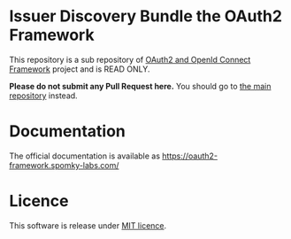 Issuer Discovery Bundle the OAuth2 Framework
=============================================

This repository is a sub repository of [OAuth2 and OpenId Connect Framework](https://github.com/oauth2-framework/oauth2-framework) project and is READ ONLY.

**Please do not submit any Pull Request here.**
You should go to [the main repository](https://github.com/oauth2-framework/oauth2-framework) instead. 

# Documentation

The official documentation is available as https://oauth2-framework.spomky-labs.com/

# Licence

This software is release under [MIT licence](LICENSE).
